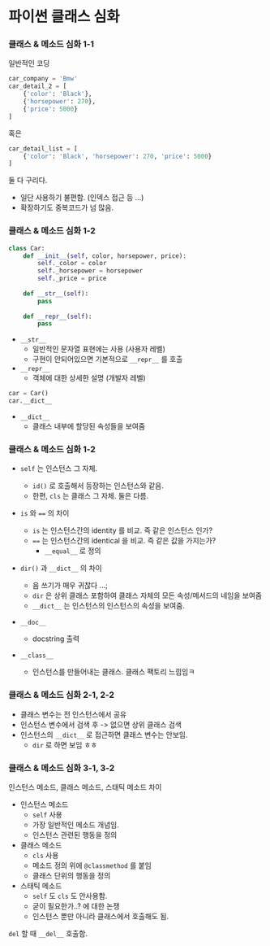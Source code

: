 # 파이썬 클래스 심화

### 클래스 & 메소드 심화 1-1

일반적인 코딩

```python
car_company = 'Bmw'
car_detail_2 = [
    {'color': 'Black'},
    {'horsepower': 270},
    {'price': 5000}
]
```

혹은

```python
car_detail_list = [
    {'color': 'Black', 'horsepower': 270, 'price': 5000}
]
```

둘 다 구리다.

- 일단 사용하기 불편함. (인덱스 접근 등 ...)
- 확장하기도 중복코드가 넘 많음.



### 클래스 & 메소드 심화 1-2

```python
class Car:
    def __init__(self, color, horsepower, price):
        self._color = color
        self._horsepower = horsepower
        self._price = price
    
    def __str__(self):
        pass
    
    def __repr__(self):
        pass
```

- `__str__` 
    - 일반적인 문자열 표현에는 사용 (사용자 레벨)
    - 구현이 안되어있으면 기본적으로 `__repr__` 를 호출
- `__repr__`
    - 객체에 대한 상세한 설명 (개발자 레벨)

```python
car = Car()
car.__dict__
```

- `__dict__`
    - 클래스 내부에 할당된 속성들을 보여줌



### 클래스 & 메소드 심화 1-2

- `self` 는 인스턴스 그 자체.
    - `id()` 로 호출해서 등장하는 인스턴스와 같음.
    - 한편, `cls` 는 클래스 그 자체. 둘은 다름.
- `is`  와 `==` 의 차이
    - `is` 는 인스턴스간의 identity 를 비교. 즉 같은 인스턴스 인가?
    - `==` 는 인스턴스간의 identical 을 비교. 즉 같은 값을 가지는가?
        - `__equal__` 로 정의

- `dir()` 과 `__dict__` 의 차이
    - 음 쓰기가 매우 귀찮다 ...;
    - `dir` 은 상위 클래스 포함하여 클래스 자체의 모든 속성/메서드의 네임을 보여줌
    - `__dict__` 는 인스턴스의 인스턴스의 속성을 보여줌.
- `__doc__`
    - docstring 출력
- `__class__`
    - 인스턴스를 만들어내는 클래스. 클래스 팩토리 느낌임ㅋ



### 클래스 & 메소드 심화 2-1, 2-2

- 클래스 변수는 전 인스턴스에서 공유
- 인스턴스 변수에서 검색 후 -> 없으면 상위 클래스 검색
- 인스턴스의 `__dict__` 로 접근하면 클래스 변수는 안보임.
    - `dir` 로 하면 보임 ㅎㅎ



### 클래스 & 메소드 심화 3-1, 3-2

인스턴스 메소드, 클래스 메소드, 스태틱 메소드 차이

- 인스턴스 메소드
    - `self` 사용
    - 가장 일반적인 메소드 개념임.
    - 인스턴스 관련된 행동을 정의
- 클래스 메소드
    - `cls` 사용
    - 메소드 정의 위에 `@classmethod` 를 붙임
    - 클래스 단위의 행동을 정의
- 스태틱 메소드
    - `self` 도 `cls` 도 안사용함.
    - 굳이 필요한가..? 에 대한 논쟁
    - 인스턴스 뿐만 아니라 클래스에서 호출해도 됨.

`del` 할 때 `__del__` 호출함.

